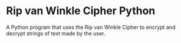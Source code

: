 # Rip van Winkle Cipher Python
A Python program that uses the Rip van Winkle Cipher to encrypt and decrypt strings of text made by the user. 
